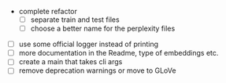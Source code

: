 - complete refactor
  - [ ] separate train and test files
  - [ ] choose a better name for the perplexity files 
- [ ] use some official logger instead of printing 
- [ ] more documentation in the Readme, type of embeddings etc.
- [ ] create a main that takes cli args
- [ ] remove deprecation warnings or move to GLoVe